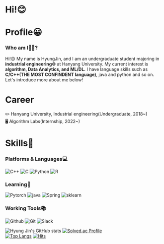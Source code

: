 # Hi!😊  

# Profile😀  
### Who am I🤷‍♂️?  
Hi!😊 My name is HyungJin, and I am an undergraduate student majoring in **industrial engineering⚙️** at Hanyang University. My current interest is **algorithm, Data Analytics, and ML/DL.** I have language skills such as **C/C++(THE MOST CONFINDENT language)**, java and python and so on. Let's introduce more about me below!

# Career  
✏️ Hanyang University, Industrial engineering(Undergraduate, 2018~)  
🖥️ Algorithm Labs(Internship, 2022~)  

# Skills💪
### Platforms & Languages💻  
![C++](https://img.shields.io/badge/C++-00599C.svg?&style=for-the-badge&logo=C%2B%2B&logoColor=white)
![C](https://img.shields.io/badge/C-A8B9CC.svg?&style=for-the-badge&logo=C&logoColor=white)
![Python](https://img.shields.io/badge/Python-3776AB.svg?&style=for-the-badge&logo=Python&logoColor=white)
![R](https://img.shields.io/badge/R-F37626.svg?&style=for-the-badge&logo=R&logoColor=white)
### Learning📝  
![Pytorch](https://img.shields.io/badge/Pytorch-EE4C2C.svg?&style=for-the-badge&logo=Pytorch&logoColor=white)
![java](https://img.shields.io/badge/java-007396.svg?&style=for-the-badge&logo=java&logoColor=white)
![Spring](https://img.shields.io/badge/Spring-6DB33F.svg?&style=for-the-badge&logo=Spring&logoColor=white)
![sklearn](https://img.shields.io/badge/sklearn-F7931E.svg?&style=for-the-badge&logo=sklearn&logoColor=white)
### Working Tools📚  
![Github](https://img.shields.io/badge/Github-181717.svg?&style=for-the-badge&logo=Github&logoColor=white)
![Git](https://img.shields.io/badge/Git-F05032.svg?&style=for-the-badge&logo=Git&logoColor=white)
![Slack](https://img.shields.io/badge/Slack-4A154B.svg?&style=for-the-badge&logo=Slack&logoColor=white)

![Hyung Jin's GitHub stats](https://github-readme-stats.vercel.app/api?username=hjryu98&show_icons=true&theme=prussian)
[![Solved.ac Profile](http://mazassumnida.wtf/api/v2/generate_badge?boj=playscer)](https://solved.ac/playscer/)  
[![Top Langs](https://github-readme-stats.vercel.app/api/top-langs/?username=hjryu98&layout=compact)](https://github.com/anuraghazra/github-readme-stats)
[![Hits](https://hits.seeyoufarm.com/api/count/incr/badge.svg?url=https%3A%2F%2Fgithub.com%2Fhjryu98%2Fhit-counter&count_bg=%233DC8A5&title_bg=%23555555&icon=&icon_color=%23E7E7E7&title=hits&edge_flat=false)](https://hits.seeyoufarm.com)

